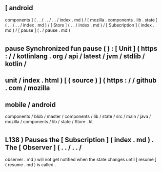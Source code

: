 [
android
-
components
]
(
.
.
/
.
.
/
.
.
/
index
.
md
)
/
[
mozilla
.
components
.
lib
.
state
]
(
.
.
/
.
.
/
index
.
md
)
/
[
Store
]
(
.
.
/
index
.
md
)
/
[
Subscription
]
(
index
.
md
)
/
[
pause
]
(
.
/
pause
.
md
)
#
pause
Synchronized
fun
pause
(
)
:
[
Unit
]
(
https
:
/
/
kotlinlang
.
org
/
api
/
latest
/
jvm
/
stdlib
/
kotlin
/
-
unit
/
index
.
html
)
[
(
source
)
]
(
https
:
/
/
github
.
com
/
mozilla
-
mobile
/
android
-
components
/
blob
/
master
/
components
/
lib
/
state
/
src
/
main
/
java
/
mozilla
/
components
/
lib
/
state
/
Store
.
kt
#
L138
)
Pauses
the
[
Subscription
]
(
index
.
md
)
.
The
[
Observer
]
(
.
.
/
.
.
/
-
observer
.
md
)
will
not
get
notified
when
the
state
changes
until
[
resume
]
(
resume
.
md
)
is
called
.
